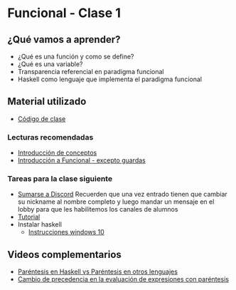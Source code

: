# Funcional - Clase 1

## ¿Qué vamos a aprender?

* ¿Qué es una función y como se define?
* ¿Qué es una variable?
* Transparencia referencial en paradigma funcional
* Haskell como lenguaje que implementa el paradigma funcional

## Material utilizado

* [Código de clase](https://github.com/pdep-st/seguimiento/blob/main/seguimiento/2022/funcional/practica/clase1.hs)

### Lecturas recomendadas

* [Introducción de conceptos](https://docs.google.com/document/d/1QP1ftd6jvAlVZOAsVPJ_1I0O7WW9MaIrn6zfW-iJdrY/edit)
* [Introducción a Funcional - excepto guardas](https://docs.google.com/document/d/1W5BcOmIJMCylqAjqPw1RzPlujycbvNJueh8-Uyc2fMY)

### Tareas para la clase siguiente

* [Sumarse a Discord](https://discord.gg/DJrT7W)
    Recuerden que una vez entrado tienen que cambiar su nickname al nombre completo y luego mandar un mensaje en el lobby para que les habilitemos los canales de alumnos
* [Tutorial](https://youtu.be/A7eZOivOid4)
* Instalar haskell
  * [Instrucciones windows 10](https://github.com/pdep-st/seguimiento/blob/main/instalaciones/ghci-windows-10.md)


## Videos complementarios

* [Paréntesis en Haskell vs Paréntesis en otros lenguajes](https://www.youtube.com/watch?v=WV1fPlFAw8M)
* [Cambio de precedencia en la evaluación de expresiones con paréntesis](https://www.youtube.com/watch?v=ymCuneefgKU&t=28s)
